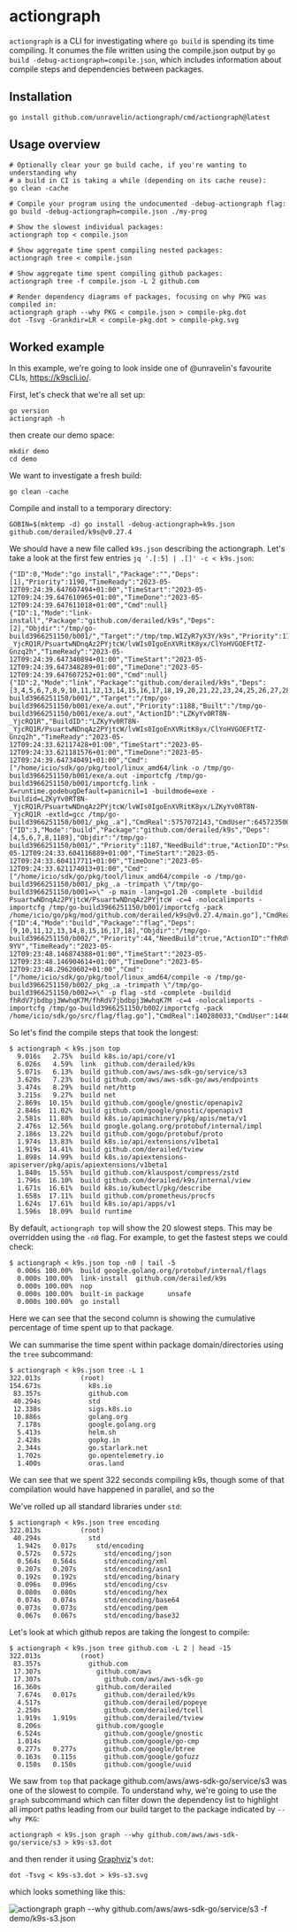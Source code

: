 # actiongraph

`actiongraph` is a CLI for investigating where `go build` is spending its time
compiling. It conumes the file written using the compile.json output by `go
build -debug-actiongraph=compile.json`, which includes information about compile
steps and dependencies between packages.

## Installation

    go install github.com/unravelin/actiongraph/cmd/actiongraph@latest

## Usage overview

    # Optionally clear your go build cache, if you're wanting to understanding why
    # a build in CI is taking a while (depending on its cache reuse):
    go clean -cache

    # Compile your program using the undocumented -debug-actiongraph flag:
    go build -debug-actiongraph=compile.json ./my-prog

    # Show the slowest individual packages:
    actiongraph top < compile.json

    # Show aggregate time spent compiling nested packages:
    actiongraph tree < compile.json

    # Show aggregate time spent compiling github packages:
    actiongraph tree -f compile.json -L 2 github.com

    # Render dependency diagrams of packages, focusing on why PKG was compiled in:
    actiongraph graph --why PKG < compile.json > compile-pkg.dot
    dot -Tsvg -Grankdir=LR < compile-pkg.dot > compile-pkg.svg

## Worked example

In this example, we're going to look inside one of @unravelin's favourite CLIs,
https://k9scli.io/.

First, let's check that we're all set up:

    go version
    actiongraph -h

then create our demo space:

    mkdir demo
    cd demo

We want to investigate a fresh build:

    go clean -cache

Compile and install to a temporary directory:

    GOBIN=$(mktemp -d) go install -debug-actiongraph=k9s.json github.com/derailed/k9s@v0.27.4

We should have a new file called `k9s.json` describing the actiongraph. Let's take a look at the first few entries `jq '.[:5] | .[]' -c < k9s.json`:

    {"ID":0,"Mode":"go install","Package":"","Deps":[1],"Priority":1190,"TimeReady":"2023-05-12T09:24:39.647607494+01:00","TimeStart":"2023-05-12T09:24:39.647610965+01:00","TimeDone":"2023-05-12T09:24:39.647611018+01:00","Cmd":null}
    {"ID":1,"Mode":"link-install","Package":"github.com/derailed/k9s","Deps":[2],"Objdir":"/tmp/go-build3966251150/b001/","Target":"/tmp/tmp.WIZyR7yX3Y/k9s","Priority":1189,"Built":"/tmp/tmp.WIZyR7yX3Y/k9s","BuildID":"LZKyYv0RT8N-_YjcRQ1R/PsuartwNDnqAz2PYjtcW/lvWIs0IgoEnXVRitK8yx/ClYoHVGOEFtTZ-Gnzq2h","TimeReady":"2023-05-12T09:24:39.647340894+01:00","TimeStart":"2023-05-12T09:24:39.647348289+01:00","TimeDone":"2023-05-12T09:24:39.647607252+01:00","Cmd":null}
    {"ID":2,"Mode":"link","Package":"github.com/derailed/k9s","Deps":[3,4,5,6,7,8,9,10,11,12,13,14,15,16,17,18,19,20,21,22,23,24,25,26,27,28,29,30,31,32,33,34,35,36,37,38,39,40,41,42,43,44,45,46,47,48,49,50,51,52,53,54,55,56,57,58,59,60,61,62,63,64,65,66,67,68,69,70,71,72,73,74,75,76,77,78,79,80,81,82,83,84,85,86,87,88,89,90,91,92,93,94,95,96,97,98,99,100,101,102,103,104,105,106,107,108,109,110,111,112,113,114,115,116,117,118,119,120,121,122,123,124,125,126,127,128,129,130,131,132,133,134,135,136,137,138,139,140,141,142,143,144,145,146,147,148,149,150,151,152,153,154,155,156,157,158,159,160,161,162,163,164,165,166,167,168,169,170,171,172,173,174,175,176,177,178,179,180,181,182,183,184,185,186,187,188,189,190,191,192,193,194,195,196,197,198,199,200,201,202,203,204,205,206,207,208,209,210,211,212,213,214,215,216,217,218,219,220,221,222,223,224,225,226,227,228,229,230,231,232,233,234,235,236,237,238,239,240,241,242,243,244,245,246,247,248,249,250,251,252,253,254,255,256,257,258,259,260,261,262,263,264,265,266,267,268,269,270,271,272,273,274,275,276,277,278,279,280,281,282,283,284,285,286,287,288,289,290,291,292,293,294,295,296,297,298,299,300,301,302,303,304,305,306,307,308,309,310,311,312,313,314,315,316,317,318,319,320,321,322,323,324,325,326,327,328,329,330,331,332,333,334,335,336,337,338,339,340,341,342,343,344,345,346,347,348,349,350,351,352,353,354,355,356,357,358,359,360,361,362,363,364,365,366,367,368,369,370,371,372,373,374,375,376,377,378,379,380,381,382,383,384,385,386,387,388,389,390,391,392,393,394,395,396,397,398,399,400,401,402,403,404,405,406,407,408,409,410,411,412,413,414,415,416,417,418,419,420,421,422,423,424,425,426,427,428,429,430,431,432,433,434,435,436,437,438,439,440,441,442,443,444,445,446,447,448,449,450,451,452,453,454,455,456,457,458,459,460,461,462,463,464,465,466,467,468,469,470,471,472,473,474,475,476,477,478,479,480,481,482,483,484,485,486,487,488,489,490,491,492,493,494,495,496,497,498,499,500,501,502,503,504,505,506,507,508,509,510,511,512,513,514,515,516,517,518,519,520,521,522,523,524,525,526,527,528,529,530,531,532,533,534,535,536,537,538,539,540,541,542,543,544,545,546,547,548,549,550,551,552,553,554,555,556,557,558,559,560,561,562,563,564,565,566,567,568,569,570,571,572,573,574,575,576,577,578,579,580,581,582,583,584,585,586,587,588,589,590,591,592,593,594,595,596,597,598,599,600,601,602,603,604,605,606,607,608,609,610,611,612,613,614,615,616,617,618,619,620,621,622,623,624,625,626,627,628,629,630,631,632,633,634,635,636,637,638,639,640,641,642,643,644,645,646,647,648,649,650,651,652,653,654,655,656,657,658,659,660,661,662,663,664,665,666,667,668,669,670,671,672,673,674,675,676,677,678,679,680,681,682,683,684,685,686,687,688,689,690,691,692,693,694,695,696,697,698,699,700,701,702,703,704,705,706,707,708,709,710,711,712,713,714,715,716,717,718,719,720,721,722,723,724,725,726,727,728,729,730,731,732,733,734,735,736,737,738,739,740,741,742,743,744,745,746,747,748,749,750,751,752,753,754,755,756,757,758,759,760,761,762,763,764,765,766,767,768,769,770,771,772,773,774,775,776,777,778,779,780,781,782,783,784,785,786,787,788,789,790,791,792,793,794,795,796,797,798,799,800,801,802,803,804,805,806,807,808,809,810,811,812,813,814,815,816,817,818,819,820,821,822,823,824,825,826,827,828,829,830,831,832,833,834,835,836,837,838,839,840,841,842,843,844,845,846,847,848,849,850,851,852,853,854,855,856,857,858,859,860,861,862,863,864,865,866,867,868,869,870,871,872,873,874,875,876,877,878,879,880,881,882,883,884,885,886,887,888,889,890,891,892,893,894,895,896,897,898,899,900,901,902,903,904,905,906,907,908,909,910,911,912,913,914,915,916,917,918,919,920,921,922,923,924,925,926,927,928,929,930,931,932,933,934,935,936,937,938,939,940,941,942,943,944,945,946,947,948,949,950,951,952,953,954,955,956,957,958,959,960,961,962,963,964,965,966,967,968,969,970,971,972,973,974,975,976,977,978,979,980,981,982,983,984,985,986,987,988,989,990,991,992,993,994,995,996,997,998,999,1000,1001,1002,1003,1004,1005,1006,1007,1008,1009,1010,1011,1012,1013,1014,1015,1016,1017,1018,1019,1020,1021,1022,1023,1024,1025,1026,1027,1028,1029,1030,1031,1032,1033,1034,1035,1036,1037,1038,1039,1040,1041,1042,1043,1044,1045,1046,1047,1048,1049,1050,1051,1052,1053,1054,1055,1056,1057,1058,1059,1060,1061,1062,1063,1064,1065,1066,1067,1068,1069,1070,1071,1072,1073,1074,1075,1076,1077,1078,1079,1080,1081,1082,1083,1084,1085,1086,1087,1088,1089,1090,1091,1092,1093,1094,1095,1096,1097,1098,1099,1100,1101,1102,1103,1104,1105,1106,1107,1108,1109,1110,1111,1112,1113,1114,1115,1116,1117,1118,1119,1120,1121,1122,1123,1124,1125,1126,1127,1128,1129,1130,1131,1132,1133,1134,1135,1136,1137,1138,1139,1140,1141,1142,1143,1144,1145,1146,1147,1148,1149,1150,1151,1152,1153,1154,1155,1156,1157,1158,1159,1160,1161,1162,1163,1164,1165,1166,1167,1168,1169,1170,1171,1172,1173,1174,1175,1176,1177,1178,1179,1180,1181,1182,1183,1184,1185,1186,1187,1188],"Objdir":"/tmp/go-build3966251150/b001/","Target":"/tmp/go-build3966251150/b001/exe/a.out","Priority":1188,"Built":"/tmp/go-build3966251150/b001/exe/a.out","ActionID":"LZKyYv0RT8N-_YjcRQ1R","BuildID":"LZKyYv0RT8N-_YjcRQ1R/PsuartwNDnqAz2PYjtcW/lvWIs0IgoEnXVRitK8yx/ClYoHVGOEFtTZ-Gnzq2h","TimeReady":"2023-05-12T09:24:33.62117428+01:00","TimeStart":"2023-05-12T09:24:33.621181576+01:00","TimeDone":"2023-05-12T09:24:39.647340491+01:00","Cmd":["/home/icio/sdk/go/pkg/tool/linux_amd64/link -o /tmp/go-build3966251150/b001/exe/a.out -importcfg /tmp/go-build3966251150/b001/importcfg.link -X=runtime.godebugDefault=panicnil=1 -buildmode=exe -buildid=LZKyYv0RT8N-_YjcRQ1R/PsuartwNDnqAz2PYjtcW/lvWIs0IgoEnXVRitK8yx/LZKyYv0RT8N-_YjcRQ1R -extld=gcc /tmp/go-build3966251150/b001/_pkg_.a"],"CmdReal":5757072143,"CmdUser":6457235000,"CmdSys":853740000}
    {"ID":3,"Mode":"build","Package":"github.com/derailed/k9s","Deps":[4,5,6,7,8,1189],"Objdir":"/tmp/go-build3966251150/b001/","Priority":1187,"NeedBuild":true,"ActionID":"PsuartwNDnqAz2PYjtcW","BuildID":"PsuartwNDnqAz2PYjtcW/lvWIs0IgoEnXVRitK8yx","TimeReady":"2023-05-12T09:24:33.604116889+01:00","TimeStart":"2023-05-12T09:24:33.604117711+01:00","TimeDone":"2023-05-12T09:24:33.621174013+01:00","Cmd":["/home/icio/sdk/go/pkg/tool/linux_amd64/compile -o /tmp/go-build3966251150/b001/_pkg_.a -trimpath \"/tmp/go-build3966251150/b001=>\" -p main -lang=go1.20 -complete -buildid PsuartwNDnqAz2PYjtcW/PsuartwNDnqAz2PYjtcW -c=4 -nolocalimports -importcfg /tmp/go-build3966251150/b001/importcfg -pack /home/icio/go/pkg/mod/github.com/derailed/k9s@v0.27.4/main.go"],"CmdReal":15611237,"CmdUser":16273000}
    {"ID":4,"Mode":"build","Package":"flag","Deps":[9,10,11,12,13,14,8,15,16,17,18],"Objdir":"/tmp/go-build3966251150/b002/","Priority":44,"NeedBuild":true,"ActionID":"fhRdV7jbdbpj3WwhqK7M","BuildID":"fhRdV7jbdbpj3WwhqK7M/fpr490Yv8t_PFttE-9YV","TimeReady":"2023-05-12T09:23:48.146874388+01:00","TimeStart":"2023-05-12T09:23:48.146904614+01:00","TimeDone":"2023-05-12T09:23:48.29620602+01:00","Cmd":["/home/icio/sdk/go/pkg/tool/linux_amd64/compile -o /tmp/go-build3966251150/b002/_pkg_.a -trimpath \"/tmp/go-build3966251150/b002=>\" -p flag -std -complete -buildid fhRdV7jbdbpj3WwhqK7M/fhRdV7jbdbpj3WwhqK7M -c=4 -nolocalimports -importcfg /tmp/go-build3966251150/b002/importcfg -pack /home/icio/sdk/go/src/flag/flag.go"],"CmdReal":140280033,"CmdUser":144616000,"CmdSys":22834000}

So let's find the compile steps that took the longest:

    $ actiongraph < k9s.json top
      9.016s   2.75%  build k8s.io/api/core/v1
      6.026s   4.59%  link  github.com/derailed/k9s
      5.071s   6.13%  build github.com/aws/aws-sdk-go/service/s3
      3.620s   7.23%  build github.com/aws/aws-sdk-go/aws/endpoints
      3.474s   8.29%  build net/http
      3.215s   9.27%  build net
      2.869s  10.15%  build github.com/google/gnostic/openapiv2
      2.846s  11.02%  build github.com/google/gnostic/openapiv3
      2.581s  11.80%  build k8s.io/apimachinery/pkg/apis/meta/v1
      2.476s  12.56%  build google.golang.org/protobuf/internal/impl
      2.186s  13.22%  build github.com/gogo/protobuf/proto
      1.974s  13.83%  build k8s.io/api/extensions/v1beta1
      1.919s  14.41%  build github.com/derailed/tview
      1.898s  14.99%  build k8s.io/apiextensions-apiserver/pkg/apis/apiextensions/v1beta1
      1.840s  15.55%  build github.com/klauspost/compress/zstd
      1.796s  16.10%  build github.com/derailed/k9s/internal/view
      1.671s  16.61%  build k8s.io/kubectl/pkg/describe
      1.658s  17.11%  build github.com/prometheus/procfs
      1.624s  17.61%  build k8s.io/api/apps/v1
      1.596s  18.09%  build runtime

By default, `actiongraph top` will show the 20 slowest steps. This may be
overridden using the `-n0` flag. For example, to get the fastest steps we could
check:

    $ actiongraph < k9s.json top -n0 | tail -5
      0.006s 100.00%  build google.golang.org/protobuf/internal/flags
      0.000s 100.00%  link-install  github.com/derailed/k9s
      0.000s 100.00%  nop
      0.000s 100.00%  built-in package      unsafe
      0.000s 100.00%  go install

Here we can see that the second column is showing the cumulative percentage of
time spent up to that package.

We can summarise the time spent within package domain/directories using the
`tree` subcommand:

    $ actiongraph < k9s.json tree -L 1
    322.013s          (root)
    154.673s            k8s.io
     83.357s            github.com
     40.294s            std
     12.338s            sigs.k8s.io
     10.886s            golang.org
      7.178s            google.golang.org
      5.413s            helm.sh
      2.428s            gopkg.in
      2.344s            go.starlark.net
      1.702s            go.opentelemetry.io
      1.400s            oras.land

We can see that we spent 322 seconds compiling k9s, though some of that compilation would have happened in parallel, and so the

We've rolled up all standard libraries under `std`:

    $ actiongraph < k9s.json tree encoding
    322.013s          (root)
     40.294s            std
      1.942s   0.017s     std/encoding
      0.572s   0.572s       std/encoding/json
      0.564s   0.564s       std/encoding/xml
      0.207s   0.207s       std/encoding/asn1
      0.192s   0.192s       std/encoding/binary
      0.096s   0.096s       std/encoding/csv
      0.080s   0.080s       std/encoding/hex
      0.074s   0.074s       std/encoding/base64
      0.073s   0.073s       std/encoding/pem
      0.067s   0.067s       std/encoding/base32

Let's look at which github repos are taking the longest to compile:

    $ actiongraph < k9s.json tree github.com -L 2 | head -15
    322.013s          (root)
     83.357s            github.com
     17.307s              github.com/aws
     17.307s                github.com/aws/aws-sdk-go
     16.360s              github.com/derailed
      7.674s   0.017s       github.com/derailed/k9s
      4.517s                github.com/derailed/popeye
      2.250s                github.com/derailed/tcell
      1.919s   1.919s       github.com/derailed/tview
      8.206s              github.com/google
      6.524s                github.com/google/gnostic
      1.014s                github.com/google/go-cmp
      0.277s   0.277s       github.com/google/btree
      0.163s   0.115s       github.com/google/gofuzz
      0.150s   0.150s       github.com/google/uuid

We saw from `top` that package github.com/aws/aws-sdk-go/service/s3 was one of the slowest to compile. To understand why, we're going to use the `graph` subcommand which can filter down the dependency list to highlight all import paths leading from our build target to the package indicated by `--why PKG`:

    actiongraph < k9s.json graph --why github.com/aws/aws-sdk-go/service/s3 > k9s-s3.dot

and then render it using [Graphviz](https://graphviz.org/)'s `dot`:

    dot -Tsvg < k9s-s3.dot > k9s-s3.svg

which looks something like this:

![actiongraph graph --why github.com/aws/aws-sdk-go/service/s3 -f demo/k9s-s3.json](demo/k9s-s3.svg)
